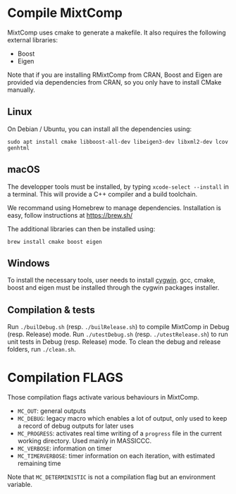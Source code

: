 # Compile MixtComp

MixtComp uses cmake to generate a makefile. It also requires the following external libraries:
- Boost
- Eigen

Note that if you are installing RMixtComp from CRAN, Boost and Eigen are provided via dependencies from CRAN, so you only have to install CMake manually.

## Linux

On Debian / Ubuntu, you can install all the dependencies using:

```
sudo apt install cmake libboost-all-dev libeigen3-dev libxml2-dev lcov genhtml
```

## macOS

The developper tools must be installed, by typing `xcode-select --install` in a terminal. This will provide a C++ compiler and a build toolchain.

We recommand using Homebrew to manage dependencies. Installation is easy, follow instructions at https://brew.sh/

The additional libraries can then be installed using:

```
brew install cmake boost eigen
```

## Windows

To install the necessary tools, user needs to install [cygwin](https://www.cygwin.com/). gcc, cmake, boost and eigen must be installed through the cygwin packages installer.

## Compilation & tests

Run `./builDebug.sh` (resp. `./builRelease.sh`) to compile MixtComp in Debug (resp. Release) mode.
Run `./utestDebug.sh` (resp. `./utestRelease.sh`) to run unit tests in Debug (resp. Release) mode.
To clean the debug and release folders, run `./clean.sh`.


# Compilation FLAGS

Those compilation flags activate various behaviours in MixtComp.

- `MC_OUT`: general outputs
- `MC_DEBUG`: legacy macro which enables a lot of output, only used to keep a record of debug outputs for later uses
- `MC_PROGRESS`: activates real time writing of a `progress` file in the current working directory. Used mainly in MASSICCC.
- `MC_VERBOSE`: information on timer
- `MC_TIMERVERBOSE`: timer information on each iteration, with estimated remaining time

Note that `MC_DETERMINISTIC` is not a compilation flag but an environment variable.
